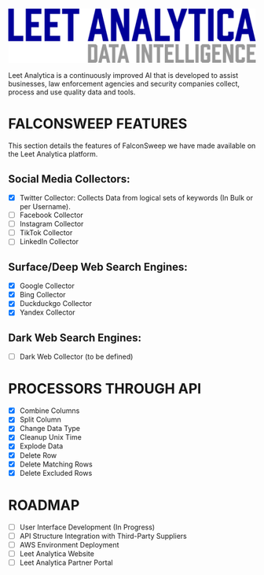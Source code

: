 ![Logo](leet-analytica-logo-temp.png)

Leet Analytica is a continuously improved AI that is developed to assist businesses, law enforcement agencies and security companies collect, process and use quality data and tools.

# FALCONSWEEP FEATURES

This section details the features of FalconSweep we have made available on the Leet Analytica platform.

## Social Media Collectors:

- [x] Twitter Collector: Collects Data from logical sets of keywords (In Bulk or per Username).
- [ ] Facebook Collector
- [ ] Instagram Collector
- [ ] TikTok Collector
- [ ] LinkedIn Collector

## Surface/Deep Web Search Engines:

- [x] Google Collector
- [x] Bing Collector
- [x] Duckduckgo Collector
- [x] Yandex Collector

## Dark Web Search Engines:

- [ ] Dark Web Collector (to be defined)

# PROCESSORS THROUGH API

- [x] Combine Columns
- [x] Split Column
- [x] Change Data Type
- [x] Cleanup Unix Time
- [x] Explode Data
- [x] Delete Row
- [x] Delete Matching Rows
- [x] Delete Excluded Rows

# ROADMAP

- [ ] User Interface Development (In Progress)
- [ ] API Structure Integration with Third-Party Suppliers
- [ ] AWS Environment Deployment
- [ ] Leet Analytica Website
- [ ] Leet Analytica Partner Portal
